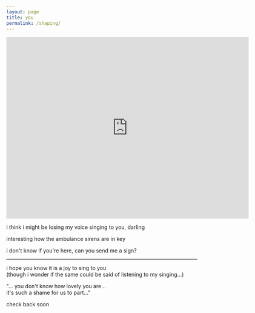 ```yaml
---
layout: page
title: you
permalink: /shaping/
---
```


<iframe width="640" height="480" src="https://www.youtube.com/embed/JPSYc82HdkQ??modestbranding=1" frameborder="0" allow="accelerometer; autoplay; encrypted-media; gyroscope; picture-in-picture" allowfullscreen></iframe>

i think i might be losing my voice singing to you, darling  

interesting how the ambulance sirens are in key  

i don't know if you're here, can you send me a sign?  

---

i hope you know it is a joy to sing to you  
(though i wonder if the same could be said of listening to my singing...)  

"... you don't know how lovely you are...  
it's such a shame for us to part..."

check back soon
